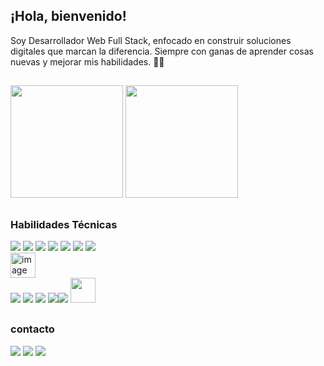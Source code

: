 ## ¡Hola, bienvenido! 

Soy Desarrollador Web Full Stack, enfocado en construir soluciones digitales que marcan la diferencia. Siempre con ganas de aprender cosas nuevas y mejorar mis habilidades. 🧑‍💻
##

 <img height="180em" src="https://github-readme-stats.vercel.app/api?username=EIAHRJAY&show_icons=true&theme=dark"> <img height="180em" src="https://github-readme-stats.vercel.app/api/top-langs/?username=EIAHRJAY&layout=compact&theme=dark">
 
 
 ##
 
 ### Habilidades Técnicas
 <img src="https://img.shields.io/badge/HTML5-E34F26?style=for-the-badge&logo=html5&logoColor=white"/> <img src="https://img.shields.io/badge/CSS3-1572B6?style=for-the-badge&logo=css3&logoColor=white"/> <img src="https://img.shields.io/badge/JavaScript-F7DF1E?style=for-the-badge&logo=javascript&logoColor=black"/> <img src="https://img.shields.io/badge/React-20232A?style=for-the-badge&logo=react&logoColor=61DAFB"/> <img src="https://img.shields.io/badge/Bootstrap-563D7C?style=for-the-badge&logo=bootstrap&logoColor=white"/> 
<img src="https://img.shields.io/badge/Python-3776AB?style=for-the-badge&logo=python&logoColor=white"/> <img src="https://img.shields.io/badge/Flask-000000?style=for-the-badge&logo=flask&logoColor=white"/> <img src="https://github.com/user-attachments/assets/81b0c579-1f19-469b-97a1-f72aaca7770a" alt="image" style="display: flex; " width="40" /><img src="https://img.shields.io/badge/MySQL-00000F?style=for-the-badge&logo=mysql&logoColor=white">
<img src="https://img.shields.io/badge/C-00599C?style=for-the-badge&logo=c&logoColor=white"> <img src="https://img.shields.io/badge/Shell_Script-121011?style=for-the-badge&logo=gnu-bash&logoColor=white">
 <img src="https://img.shields.io/badge/GIT-E44C30?style=for-the-badge&logo=git&logoColor=white"><img src="https://img.shields.io/badge/GitHub-100000?style=for-the-badge&logo=github&logoColor=white"> 
<img src="https://github.com/user-attachments/assets/e58e170e-bb7a-447b-b84e-b91fd6a1b3b8" width="40">
##
### contacto
<a href="https://www.linkedin.com/in/eduardo-ribeiro-393857271/"><img src="https://img.shields.io/badge/LinkedIn-0077B5?style=for-the-badge&logo=linkedin&logoColor=white"/></a> 
<a href="https://wa.me/34611283538
"><img src="https://img.shields.io/badge/WhatsApp-25D366?style=for-the-badge&logo=whatsapp&logoColor=white" /></a>
<a href="mailto:er70302409@gmail.com"> <img src="https://img.shields.io/badge/Gmail-D14836?style=for-the-badge&logo=gmail&logoColor=white"></a>





